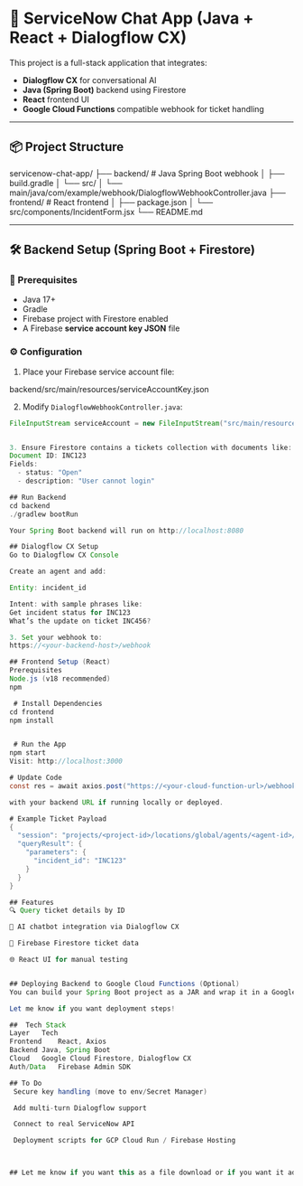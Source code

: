 # 🧠 ServiceNow Chat App (Java + React + Dialogflow CX)

This project is a full-stack application that integrates:
- **Dialogflow CX** for conversational AI
- **Java (Spring Boot)** backend using Firestore
- **React** frontend UI
- **Google Cloud Functions** compatible webhook for ticket handling

---

## 📦 Project Structure

servicenow-chat-app/ ├── backend/ # Java Spring Boot webhook │ ├── build.gradle │ └── src/ │ └── main/java/com/example/webhook/DialogflowWebhookController.java ├── frontend/ # React frontend │ ├── package.json │ └── src/components/IncidentForm.jsx └── README.md


---

## 🛠 Backend Setup (Spring Boot + Firestore)

### 📁 Prerequisites
- Java 17+
- Gradle
- Firebase project with Firestore enabled
- A Firebase **service account key JSON** file

### ⚙️ Configuration

1. Place your Firebase service account file:

backend/src/main/resources/serviceAccountKey.json


2. Modify `DialogflowWebhookController.java`:
```java
FileInputStream serviceAccount = new FileInputStream("src/main/resources/serviceAccountKey.json");


3. Ensure Firestore contains a tickets collection with documents like:
Document ID: INC123
Fields:
  - status: "Open"
  - description: "User cannot login"

## Run Backend
cd backend
./gradlew bootRun

Your Spring Boot backend will run on http://localhost:8080

## Dialogflow CX Setup
Go to Dialogflow CX Console

Create an agent and add:

Entity: incident_id

Intent: with sample phrases like:
Get incident status for INC123
What’s the update on ticket INC456?

3. Set your webhook to:
https://<your-backend-host>/webhook

## Frontend Setup (React)
Prerequisites
Node.js (v18 recommended)
npm

 # Install Dependencies
cd frontend
npm install


 # Run the App
npm start
Visit: http://localhost:3000

# Update Code
const res = await axios.post("https://<your-cloud-function-url>/webhook", dialogflowPayload);

with your backend URL if running locally or deployed.

# Example Ticket Payload
{
  "session": "projects/<project-id>/locations/global/agents/<agent-id>/sessions/123456",
  "queryResult": {
    "parameters": {
      "incident_id": "INC123"
    }
  }
}

## Features
🔍 Query ticket details by ID

🤖 AI chatbot integration via Dialogflow CX

🔗 Firebase Firestore ticket data

🌐 React UI for manual testing


## Deploying Backend to Google Cloud Functions (Optional)
You can build your Spring Boot project as a JAR and wrap it in a Google Cloud Function using spring-cloud-function-adapter-gcp.

Let me know if you want deployment steps!

##  Tech Stack
Layer	Tech
Frontend	React, Axios
Backend	Java, Spring Boot
Cloud	Google Cloud Firestore, Dialogflow CX
Auth/Data	Firebase Admin SDK

## To Do
 Secure key handling (move to env/Secret Manager)

 Add multi-turn Dialogflow support

 Connect to real ServiceNow API

 Deployment scripts for GCP Cloud Run / Firebase Hosting



## Let me know if you want this as a file download or if you want it adapted for deployment on Firebase or Cloud Run.











